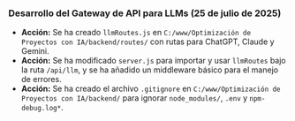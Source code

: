 ### Desarrollo del Gateway de API para LLMs (25 de julio de 2025)
- **Acción:** Se ha creado `llmRoutes.js` en `C:/www/Optimización de Proyectos con IA/backend/routes/` con rutas para ChatGPT, Claude y Gemini.
- **Acción:** Se ha modificado `server.js` para importar y usar `llmRoutes` bajo la ruta `/api/llm`, y se ha añadido un middleware básico para el manejo de errores.
- **Acción:** Se ha creado el archivo `.gitignore` en `C:/www/Optimización de Proyectos con IA/backend/` para ignorar `node_modules/`, `.env` y `npm-debug.log*`.